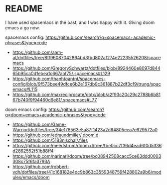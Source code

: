 # README

I have used spacemacs in the past, and I was happy with it. Giving doom emacs a
go now. 


spacemacs config: https://github.com/search?q=spacemacs+academic-phrases&type=code
- https://github.com/aam-at/dotfiles/tree/8ff96087042864bd3fbd802af274e22235526208/spacemacs
- https://github.com/GregorySchwartz/dotfiles/blob/8924460e8097d84465b95ca0d1ebea1c667aaf75/.spacemacs#L129
- https://github.com/thanhtoantnt/spacemacs-config/blob/9f573bee49dfce6b2e167db9c361887b22df3cf9/trung/spacemacs#L115
- https://github.com/maxreciprocate/dotx/blob/a2f93c20c29c2788b6b8167b740f9f94460d6e81/.spacemacs#L77


doom emacs config: https://github.com/search?q=doom+emacs+academic-phrases&type=code
- https://github.com/Game-Warrior/dotfiles/tree/34e176563e5a87f1423a2d64805eea7e629572a0
- https://github.com/edmundmiller/.doom.d
- https://github.com/5183nischal/.files
- https://github.com/meedstrom/doom.d/tree/fbe0cc7f36d4ead6f0d5336d2862552f51b88ff4
- https://github.com/narinari/doom/tree/bc08942508cacc5ce63ddd0003308c75f6fa3793A
- https://github.com/robbert-vdh/dotfiles/tree/41c168182e4dc9b863c3559348759f428802a9b6/modules/emacs/doom
